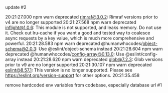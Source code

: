 update #2


20:21:27.000
npm warn deprecated rimraf@3.0.2: Rimraf versions prior to v4 are no longer supported
20:21:27.568
npm warn deprecated inflight@1.0.6: This module is not supported, and leaks memory. Do not use it. Check out lru-cache if you want a good and tested way to coalesce async requests by a key value, which is much more comprehensive and powerful.
20:21:28.583
npm warn deprecated @humanwhocodes/object-schema@2.0.3: Use @eslint/object-schema instead
20:21:28.604
npm warn deprecated @humanwhocodes/config-array@0.13.0: Use @eslint/config-array instead
20:21:28.620
npm warn deprecated glob@7.2.3: Glob versions prior to v9 are no longer supported
20:21:30.107
npm warn deprecated eslint@8.57.1: This version is no longer supported. Please see https://eslint.org/version-support for other options.
20:21:35.458


remove hardcoded env variables from codebase, especially database url #1
